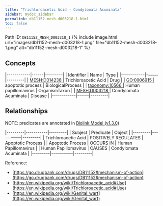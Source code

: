 ```yaml
---
title: "Trichloroacetic Acid - Condylomata Acuminata"
sidebar: mydoc_sidebar
permalink: db11152-mesh-d003218-1.html
toc: false 
---
```



Path ID: `DB11152_MESH_D003218_1`
{% include image.html url="images/db11152-mesh-d003218-1.png" file="db11152-mesh-d003218-1.png" alt="db11152-mesh-d003218-1" %}

## Concepts

|------------|------|---------|
| Identifier | Name | Type    |
|------------|------|---------|
| <a href="https://identifiers.org/MESH:D014238">MESH:D014238 </a> | Trichloroacetic Acid | Drug |
| <a href="https://identifiers.org/GO:0006915">GO:0006915 </a> | apoptotic process | BiologicalProcess |
| <a href="https://identifiers.org/taxonomy:10566">taxonomy:10566 </a> | Human papillomavirus | OrganismTaxon |
| <a href="https://identifiers.org/MESH:D003218">MESH:D003218 </a> | Condylomata Acuminata | Disease |
|------------|------|---------|

## Relationships


NOTE: predicates are annotated in <a href="https://github.com/biolink/biolink-model/releases/tag/v1.3.0">Biolink Model (v1.3.0)</a>

|---------|-----------|---------|
| Subject | Predicate | Object  |
|---------|-----------|---------|
| Trichloroacetic Acid | POSITIVELY REGULATES | Apoptotic Process |
| Apoptotic Process | OCCURS IN | Human Papillomavirus |
| Human Papillomavirus | CAUSES | Condylomata Acuminata |
|---------|-----------|---------|

Reference: 
  - [https://go.drugbank.com/drugs/DB11152#mechanism-of-action](https://go.drugbank.com/drugs/DB11152#mechanism-of-action)
  - [https://en.wikipedia.org/wiki/Trichloroacetic_acid#Use](https://en.wikipedia.org/wiki/Trichloroacetic_acid#Use)
  - [https://en.wikipedia.org/wiki/Genital_wart](https://en.wikipedia.org/wiki/Genital_wart)
